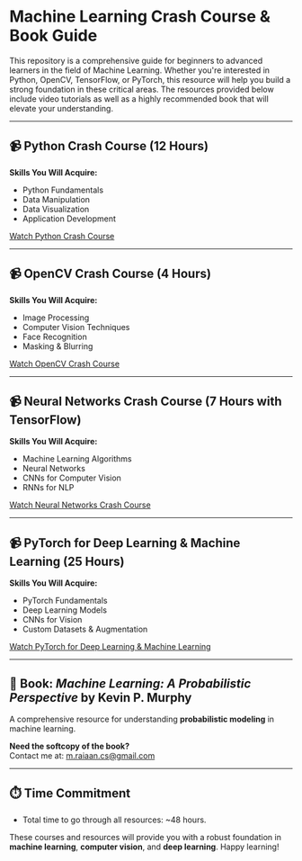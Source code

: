 # Machine Learning Crash Course & Book Guide

This repository is a comprehensive guide for beginners to advanced learners in the field of Machine Learning. Whether you're interested in Python, OpenCV, TensorFlow, or PyTorch, this resource will help you build a strong foundation in these critical areas. The resources provided below include video tutorials as well as a highly recommended book that will elevate your understanding.

---

## 📹 **Python Crash Course (12 Hours)**

**Skills You Will Acquire:**
- Python Fundamentals
- Data Manipulation
- Data Visualization
- Application Development

[Watch Python Crash Course](https://youtu.be/LHBE6Q9XlzI?si=AicWbL5XGqcQHnQZ)

---

## 📹 **OpenCV Crash Course (4 Hours)**

**Skills You Will Acquire:**
- Image Processing
- Computer Vision Techniques
- Face Recognition
- Masking & Blurring

[Watch OpenCV Crash Course](https://youtu.be/oXlwWbU8l2o?si=b0fEuAtgKb3tos3L)

---

## 📹 **Neural Networks Crash Course (7 Hours with TensorFlow)**

**Skills You Will Acquire:**
- Machine Learning Algorithms
- Neural Networks
- CNNs for Computer Vision
- RNNs for NLP

[Watch Neural Networks Crash Course](https://youtu.be/tPYj3fFJGjk?si=WqdqbWGPBaENSohH)

---

## 📹 **PyTorch for Deep Learning & Machine Learning (25 Hours)**

**Skills You Will Acquire:**
- PyTorch Fundamentals
- Deep Learning Models
- CNNs for Vision
- Custom Datasets & Augmentation

[Watch PyTorch for Deep Learning & Machine Learning](https://youtu.be/V_xro1bcAuA?si=H1GeoE_O6Rc0jrRq)

---

## 📖 **Book: *Machine Learning: A Probabilistic Perspective* by Kevin P. Murphy**

A comprehensive resource for understanding **probabilistic modeling** in machine learning.

**Need the softcopy of the book?**  
Contact me at: [m.raiaan.cs@gmail.com](mailto:m.raiaan.cs@gmail.com)

---

## ⏱️ **Time Commitment**
- Total time to go through all resources: ~48 hours.

These courses and resources will provide you with a robust foundation in **machine learning**, **computer vision**, and **deep learning**. Happy learning!
